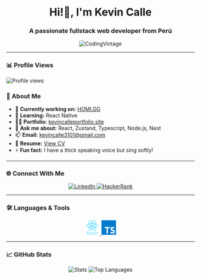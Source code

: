 <h1 align="center">Hi!👋, I'm Kevin Calle</h1>
<h3 align="center">A passionate fullstack web developer from Perú</h3>

<div align="center">
  <img src="https://res.cloudinary.com/db7abalur/image/upload/v1697049390/Agilix/codingVintage_kbymcx.gif" alt="CodingVintage" width="300" />
</div>

---

### 📊 Profile Views  
![Profile views](https://komarev.com/ghpvc/?username=kevincalle3101&label=Profile%20views&color=0e75b6&style=flat)  

### 🚀 About Me  
- 🔭 **Currently working on:** [HOMI.GG](https://github.com/flexworkFullteam/client)  
- 🌱 **Learning:** React Native  
- 👨‍💻 **Portfolio:** [kevincalleportfolio.site](https://www.kevincalleportfolio.site)  
- 💬 **Ask me about:** React, Zustand, Typescript, Node.js, Nest  
- 📫 **Email:** kevincalle3101@gmail.com  
- 📄 **Resume:** [View CV](https://drive.google.com/file/d/1v7hIwMkQs45hOnkYRHLQj103Vw73TDWY/view?usp=sharing)  
- ⚡ **Fun fact:** I have a thick speaking voice but sing softly!  

---

### 🌐 Connect With Me  
<p align="center">
  <a href="https://www.linkedin.com/in/kevin-calle-53935b273/" target="_blank">
    <img src="https://raw.githubusercontent.com/rahuldkjain/github-profile-readme-generator/master/src/images/icons/Social/linked-in-alt.svg" alt="LinkedIn" width="30" />
  </a>
  <a href="https://www.hackerrank.com/kevincalle31011" target="_blank">
    <img src="https://raw.githubusercontent.com/rahuldkjain/github-profile-readme-generator/master/src/images/icons/Social/hackerrank.svg" alt="HackerRank" width="30" />
  </a>
</p>

---

### 🛠️ Languages & Tools  
<p align="center">
  <a href="https://reactjs.org/" target="_blank" rel="noreferrer">
    <img src="https://raw.githubusercontent.com/devicons/devicon/master/icons/react/react-original-wordmark.svg" alt="React" width="40" height="40"/>
  </a>
  <a href="https://www.typescriptlang.org/" target="_blank" rel="noreferrer">
    <img src="https://raw.githubusercontent.com/devicons/devicon/master/icons/typescript/typescript-original.svg" alt="TypeScript" width="40" height="40"/>
  </a>
  <!-- Add more icons as needed -->
</p>

---

### 📈 GitHub Stats  
<div align="center">
  <img src="https://github-readme-stats.vercel.app/api?username=kevincalle3101&show_icons=true&theme=react" alt="Stats" />
  <img src="https://github-readme-stats.vercel.app/api/top-langs?username=kevincalle3101&layout=compact&theme=react" alt="Top Languages" />
</div>
